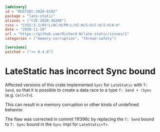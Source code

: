 ```toml
[advisory]
id = "RUSTSEC-2020-0102"
package = "late-static"
aliases = ["CVE-2020-36209"]
cvss = "CVSS:3.1/AV:L/AC:H/PR:L/UI:N/S:U/C:H/I:H/A:H"
date = "2020-11-10"
url = "https://github.com/Richard-W/late-static/issues/1"
categories = ["memory-corruption", "thread-safety"]

[versions]
patched = [">= 0.4.0"]
```

# LateStatic has incorrect Sync bound

Affected versions of this crate implemented `Sync` for `LateStatic` with `T: Send`, so that it is possible to create a data race to a type `T: Send + !Sync` (e.g. `Cell<T>`).

This can result in a memory corruption or other kinds of undefined behavior.

The flaw was corrected in commit 11f396c by replacing the `T: Send` bound to `T: Sync` bound in the `Sync` impl for `LateStatic<T>`.
